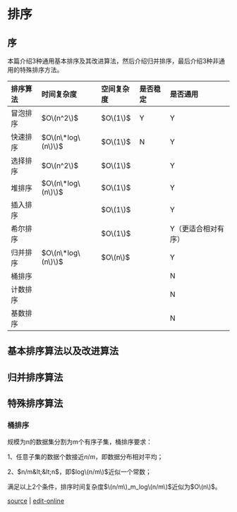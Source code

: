 # 排序

## 序

本篇介绍3种通用基本排序及其改进算法，然后介绍归并排序，最后介绍3种非通用的特殊排序方法。

| 排序算法 | 时间复杂度 | 空间复杂度 | 是否稳定 | 是否通用 |
| :--- | :--- | :--- | :--- | :--- |
| 冒泡排序 | $O\(n^2\)$ | $O\(1\)$ | Y | Y |
| 快速排序 | $O\(n\*log\(n\)\)$ | $O\(1\)$ | N | Y |
| 选择排序 | $O\(n^2\)$ | $O\(1\)$ |  | Y |
| 堆排序 | $O\(n\*log\(n\)\)$ | $O\(1\)$ |  | Y |
| 插入排序 |  | $O\(1\)$ |  | Y |
| 希尔排序 |  | $O\(1\)$ |  | Y（更适合相对有序） |
| 归并排序 | $O\(n\*log\(n\)\)$ | $O\(n\)$ |  | Y |
| 桶排序 |  |  |  | N |
| 计数排序 |  |  |  | N |
| 基数排序 |  |  |  | N |

## 基本排序算法以及改进算法

## 归并排序算法

## 特殊排序算法

### 桶排序

规模为n的数据集分割为m个有序子集，桶排序要求：

1、任意子集的数据个数接近$n/m$，即数据分布相对平均；

2、$n/m&lt;&lt;n$，即$log\(n/m\)$近似一个常数；

满足以上2个条件，排序时间复杂度$\(n/m\)_m_log\(n/m\)$近似为$O\(n\)$。

[source](https://github.com/haibazhang/lib/blob/master/src/cs/algorithm-and-data-structure/linear-list/排序.md) \| [edit-online](https://github.com/haibazhang/lib/edit/master/src/cs/algorithm-and-data-structure/linear-list/排序.md)

